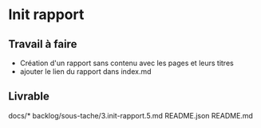 # Init rapport

## Travail à faire

- Création d'un rapport sans contenu avec les pages et leurs titres
- ajouter le lien du rapport dans index.md

## Livrable
docs/*
backlog/sous-tache/3.init-rapport.5.md
README.json
README.md
